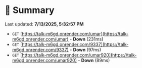 # 📖 Summary
Last updated: **7/13/2025, 5:32:57 PM**

- `GET` [https://talk-m6gd.onrender.com/umar](https://talk-m6gd.onrender.com/umar) - **Down** (231ms)
- `GET` [https://talk-m6gd.onrender.com/9337](https://talk-m6gd.onrender.com/9337) - **Down** (97ms)
- `GET` [https://talk-m6gd.onrender.com/umar920](https://talk-m6gd.onrender.com/umar920) - **Down** (89ms)

